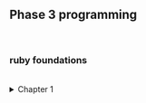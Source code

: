 <h2>Phase 3 programming</h2>
<br>
<h3>ruby foundations</h3>
<br>

<details>
<summary>Chapter 1</summary>
<br>
A list of Ruby data types<br><br>

<ul>
<li><b>Numbers</b> - These can be either an Integer (whole number) or a float (using a decimal point).</li>
<li><b>Boolean</b> - This represnts an item of information based on using a True or False argument</li>
<li><b>Strings</b> - A string is a group of letters used to represent sentences or words, they normally are defined by double or single quotation marks.</li>
<li><b>Hashes</b> - These use values assigned to a key, therefore made up something called key pairs, every key holds a value</li>
<li><b>Arrays</b> - These store lists of data, elements of an array are attached to an index represented by a number, index numbers start at 0</li>
<li><b>Symbols</b> - These are 'lightweight' strinfs, preceeded by a colon, they are used due to taking up less memory</li>
</ul>
<br>
Reflect and Review<br><br>
<ul>
<li>Executing Ruby code in IRB - This is know as a REPL (read-eval-print-loop). It is an interactive programming enviroment that takes an input and returns a result. It is a quick way to test how parts of a programme might run without having to write a full method or programme, it allows you to experiment with parts of a method etc. </li>
<li>Strings - Strings are the representation of words or sentences in Ruby, stings are used to return a visual output, which can be read by an end user. Strings are an Object which means you can send messages or Methods as they are called, to have the object act in different ways.</li>
<li>String Concatenation - This is the ability to join strings together to form sentences etc.</li>
<li>Variables - Variables are named containers for storing data. Variable can be made up of strings, booleans, hashes, arrays or numbers. Variables are assigned values which are returned when the varaible is called into action.</li>
<li>Return Values - These are what is returned as an end point when a method or programme is run. This can be a visual output such as a string, number or boolean. The return value isn't always visual however, a method may run and then influence another part of a programme. The eventual output may result in something like a light switching for example.</li>
</ul>
</details>